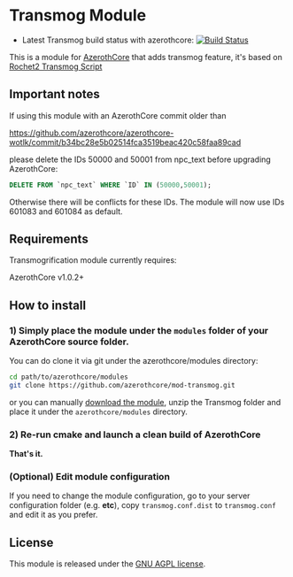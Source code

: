# Transmog Module

- Latest Transmog build status with azerothcore: [![Build Status](https://travis-ci.org/azerothcore/mod-transmog.svg?branch=master)](https://travis-ci.org/azerothcore/mod-transmog)

This is a module for [AzerothCore](http://www.azerothcore.org) that adds transmog feature, it's based on [Rochet2 Transmog Script](http://rochet2.github.io/Transmogrification.html) 

## Important notes

If using this module with an AzerothCore commit older than

https://github.com/azerothcore/azerothcore-wotlk/commit/b34bc28e5b02514fca3519beac420c58faa89cad

please delete the IDs 50000 and 50001 from npc_text before upgrading AzerothCore:
```sql
DELETE FROM `npc_text` WHERE `ID` IN (50000,50001);
```
Otherwise there will be conflicts for these IDs. The module will now use IDs 601083 and 601084 as default.

## Requirements

Transmogrification module currently requires:

AzerothCore v1.0.2+

## How to install

### 1) Simply place the module under the `modules` folder of your AzerothCore source folder.

You can do clone it via git under the azerothcore/modules directory:

```sh
cd path/to/azerothcore/modules
git clone https://github.com/azerothcore/mod-transmog.git
```

or you can manually [download the module](https://github.com/azerothcore/mod-transmog/archive/master.zip), unzip the Transmog folder and place it under the `azerothcore/modules` directory.

### 2) Re-run cmake and launch a clean build of AzerothCore

**That's it.**

### (Optional) Edit module configuration

If you need to change the module configuration, go to your server configuration folder (e.g. **etc**), copy `transmog.conf.dist` to `transmog.conf` and edit it as you prefer.


## License

This module is released under the [GNU AGPL license](https://github.com/azerothcore/mod-transmog/blob/master/LICENSE).





